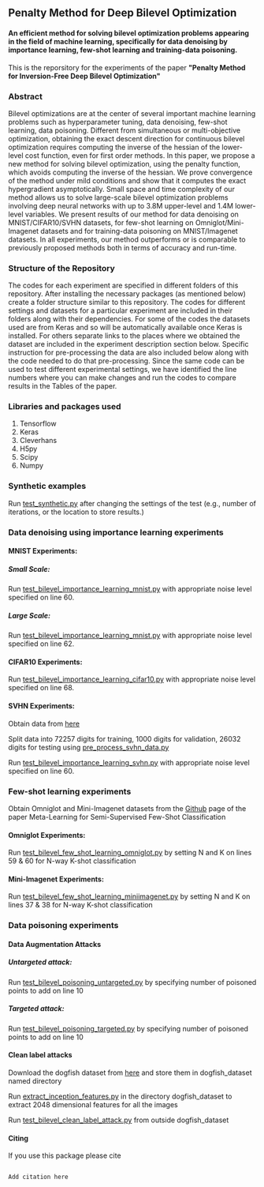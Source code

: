 ## Penalty Method for Deep Bilevel Optimization

#### An efficient method for solving bilevel optimization problems appearing in the field of machine learning, specifically for data denoising by importance learning, few-shot learning and training-data poisoning.

This is the reporsitory for the experiments of the paper <b>"Penalty Method for Inversion-Free Deep Bilevel Optimization"</b>

### Abstract
Bilevel optimizations are at the center of several important machine learning problems such as hyperparameter tuning, data denoising, few-shot learning, data poisoning. Different from simultaneous or multi-objective optimization, obtaining the exact descent direction for continuous bilevel optimization requires computing the inverse of the hessian of the lower-level cost function, even for first order methods. In this paper, we propose a new method for solving bilevel optimization, using the penalty function, which avoids computing the inverse of the hessian. We prove convergence of the method under mild conditions and show that it computes the exact hypergradient asymptotically. Small space and time complexity of our method allows us to solve large-scale bilevel optimization problems involving deep neural networks with up to 3.8M upper-level and 1.4M lower-level variables. We present results of our method for data denoising on MNIST/CIFAR10/SVHN datasets, for few-shot learning on Omniglot/Mini-Imagenet datasets and for training-data poisoning on MNIST/Imagenet datasets. In all experiments, our method outperforms or is comparable to previously proposed methods both in terms of accuracy and run-time.

### Structure of the Repository
The codes for each experiment are specified in different folders of this repository. After installing the necessary packages (as mentioned below) create a folder structure similar to this repository. The codes for different settings and datasets for a particular experiment are included in their folders along with their dependencies. For some of the codes the datasets used are from Keras and so will be automatically available once Keras is installed. For others separate links to the places where we obtained the dataset are included in the experiment description section below. Specific instruction for pre-processing the data are also included below along with the code needed to do that pre-processing. Since the same code can be used to test different experimental settings, we have identified the line numbers where you can make changes and run the codes to compare results in the Tables of the paper. 

### Libraries and packages used
1. Tensorflow
2. Keras
3. Cleverhans
4. H5py
5. Scipy
6. Numpy

### Synthetic examples
Run [test_synthetic.py](synthetic_examples/test_synthetic.py) after changing the settings of the test (e.g., number of iterations, or the location to store results.)

### Data denoising using importance learning experiments
#### MNIST Experiments:

##### Small Scale:
Run [test_bilevel_importance_learning_mnist.py](data_denoising/mnist_experiments/small_scale/test_bilevel_importance_learning_mnist.py)  with appropriate noise level specified on line 60.

##### Large Scale:   
Run [test_bilevel_importance_learning_mnist.py](data_denoising/mnist_experiments/large_scale/Penalty/test_bilevel_importance_learning_mnist.py) with appropriate noise level specified on line 62. 

#### CIFAR10 Experiments:	
Run [test_bilevel_importance_learning_cifar10.py](data_denoising/cifar10_experiments/Penalty/test_bilevel_importance_learning_cifar10.py) with appropriate noise level specified on line 68. 

#### SVHN Experiments:
Obtain data from [here](http://ufldl.stanford.edu/housenumbers/)
	
Split data into 72257 digits for training, 1000 digits for validation, 26032 digits for testing using [pre_process_svhn_data.py](data_denoising/svhn_experiments/Penalty/pre_process_svhn_data.py)
	
Run [test_bilevel_importance_learning_svhn.py](data_denoising/svhn_experiments/Penalty/test_bilevel_importance_learning_svhn.py) with appropriate noise level specified on line 60. 

### Few-shot learning experiments
Obtain Omniglot and Mini-Imagenet datasets from the [Github](https://github.com/renmengye/few-shot-ssl-public) page of the paper Meta-Learning for Semi-Supervised Few-Shot Classification 

#### Omniglot Experiments:
Run [test_bilevel_few_shot_learning_omniglot.py](few_shot_learning/omniglot_experiments/Penalty/test_bilevel_few_shot_learning_omniglot.py) by setting N and K on lines 59 & 60 for N-way K-shot classification 

#### Mini-Imagenet Experiments:
Run [test_bilevel_few_shot_learning_miniimagenet.py](few_shot_learning/mini-imagenet_experiments/Penalty/test_bilevel_few_shot_learning_miniimagenet.py) by setting N and K on lines 37 & 38 for N-way K-shot classification 

### Data poisoning experiments

#### Data Augmentation Attacks

##### Untargeted attack:	
Run [test_bilevel_poisoning_untargeted.py](data_poisoning/data_augmentation_attacks/untargeted_attacks/Penalty/test_bilevel_poisoning_untargeted.py) by specifying number of poisoned points to add on line 10
		
##### Targeted attack:
Run [test_bilevel_poisoning_targeted.py](data_poisoning/data_augmentation_attacks/targeted_attacks/Penalty/test_bilevel_poisoning_targeted.py) by specifying number of poisoned points to add on line 10
	
#### Clean label attacks
Download the dogfish dataset from [here](https://worksheets.codalab.org/bundles/0x550cd344825049bdbb865b887381823c/) and store them in dogfish_dataset named directory

Run [extract_inception_features.py](data_poisoning/clean_label_attacks/extract_inception_features.py) in the directory dogfish_dataset to extract 2048 dimensional features for all the images 

Run [test_bilevel_clean_label_attack.py](data_poisoning/clean_label_attacks/test_bilevel_clean_label_attack.py) from outside dogfish_dataset 


#### Citing
If you use this package please cite
<pre>
<code>
Add citation here
</code>
</pre>
